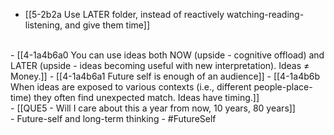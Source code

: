 - [[5-2b2a Use LATER folder, instead of reactively watching-reading-listening, and give them time]]
<br>
- [[4-1a4b6a0 You can use ideas both NOW (upside - cognitive offload) and LATER (upside - ideas becoming useful with new interpretation). Ideas ≠ Money.]]
- [[4-1a4b6a1 Future self is enough of an audience]]
- [[4-1a4b6b When ideas are exposed to various contexts (i.e., different people-place-time) they often find unexpected match. Ideas have timing.]]
<br>
- [[QUE5 - Will I care about this a year from now, 10 years, 80 years]]
<br>
- Future-self and long-term thinking
- #FutureSelf
